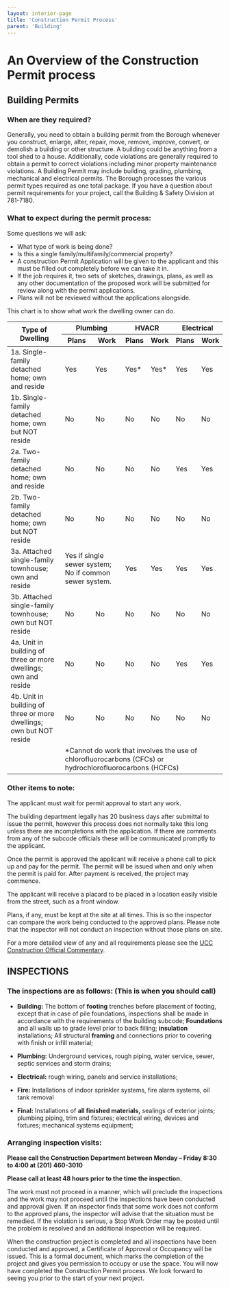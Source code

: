 ```yaml
---
layout: interior-page
title: 'Construction Permit Process'
parent: 'Building'
---
```


# An Overview of the Construction Permit process

## Building Permits

### When are they required?

Generally, you need to obtain a building permit from the Borough whenever you construct, enlarge, alter, repair, move, remove, improve, convert, or demolish a building or other structure. A building could be anything from a tool shed to a house. Additionally, code violations are generally required to obtain a permit to correct violations including minor property maintenance violations. A Building Permit may include building, grading, plumbing, mechanical and electrical permits. The Borough processes the various permit types required as one total package. If you have a question about permit requirements for your project, call the Building & Safety Division at 781-7180.

### What to expect during the permit process:

Some questions we will ask:

* What type of work is being done?
* Is this a single family/multifamily/commercial property?
* A construction Permit Application will be given to the applicant and this must be filled out completely before we can take it in.
* If the job requires it, two sets of sketches, drawings, plans, as well as any other documentation of the proposed work will be submitted for review along with the permit applications.
* Plans will not be reviewed without the applications alongside.

This chart is to show what work the dwelling owner can do.

<div>
    <table id="construction-permit-table">
        <thead>
            <tr>
                <th rowspan=2>Type of Dwelling</th>
                <th colspan=2>Plumbing</th>
                <th colspan=2>HVACR</th>
                <th colspan=2>Electrical</th>
            </tr>
            <tr>
                <th>Plans</th>
                <th>Work</th>
                <th>Plans</th>
                <th>Work</th>
                <th>Plans</th>
                <th>Work</th>
            </tr>
        </thead>
        <tbody>
            <tr>
                <td>1a. Single-family detached home; own and reside</td>
                <td>Yes</td><td>Yes</td><td>Yes*</td><td>Yes*</td><td>Yes</td><td>Yes</td>
            </tr>
            <tr>
                <td>1b. Single-family detached home; own but NOT reside</td>
                <td>No</td><td>No</td><td>No</td><td>No</td><td>No</td><td>No</td>
            </tr>
            <tr>
                <td>2a. Two-family detached home; own and reside</td>
                <td>No</td><td>No</td><td>No</td><td>No</td><td>Yes</td><td>Yes</td>
            </tr>
            <tr>
                <td>2b. Two-family detached home; own but NOT reside</td>
                <td>No</td><td>No</td><td>No</td><td>No</td><td>No</td><td>No</td>
            </tr>
            <tr>
                <td>3a. Attached single-family townhouse; own and reside</td>
                <td colspan=2>Yes if single sewer system; No if common sewer system.</td><td>Yes</td><td>Yes</td><td>Yes</td><td>Yes</td>
            </tr>
            <tr>
                <td>3b. Attached single-family townhouse; own but NOT reside</td>
                <td>No</td><td>No</td><td>No</td><td>No</td><td>No</td><td>No</td>
            </tr>
            <tr>
                <td>4a. Unit in building of three or more dwellings; own and reside</td>
                <td>No</td><td>No</td><td>No</td><td>No</td><td>Yes</td><td>Yes</td>
            </tr>
            <tr>
                <td>4b. Unit in building of three or more dwellings; own but NOT reside</td>
                <td>No</td><td>No</td><td>No</td><td>No</td><td>No</td><td>No</td>
            </tr>
            <tr>
                <td></td><td colspan=6>*Cannot do work that involves the use of chlorofluorocarbons (CFCs) or hydrochlorofluorocarbons (HCFCs)</td>
            </tr>
        </tbody>
    </table>
</div>

### Other items to note:

The applicant must wait for permit approval to start any work.

The building department legally has 20 business days after submittal to issue the permit, however this process does not normally take this long unless there are incompletions with the application. If there are comments from any of the subcode officials these will be communicated promptly to the applicant.

Once the permit is approved the applicant will receive a phone call to pick up and pay for the permit. The permit will be issued when and only when the permit is paid for. After payment is received, the project may commence.

The applicant will receive a placard to be placed in a location easily visible from the street, such as a front window.

Plans, if any, must be kept at the site at all times. This is so the inspector can compare the work being conducted to the approved plans. Please note that the inspector will not conduct an inspection without those plans on site.

For a more detailed view of any and all requirements please see the [UCC Construction Official
Commentary](https://www.state.nj.us/dca/divisions/codes/publications/pdf_licensing/co_comment.pdf).

## INSPECTIONS

### The inspections are as follows: (This is when you should call)

* **Building:** The bottom of **footing** trenches before placement of footing, except that in case of pile
foundations, inspections shall be made in accordance with the requirements of the building
subcode; **Foundations** and all walls up to grade level prior to back filling; **insulation** installations;
All structural **framing** and connections prior to covering with finish or infill material;

* **Plumbing:** Underground services, rough piping, water service, sewer, septic services and storm
drains;

* **Electrical:** rough wiring, panels and service installations;

* **Fire:** Installations of indoor sprinkler systems, fire alarm systems, oil tank removal

* **Final:** Installations of **all finished materials,** sealings of exterior joints; plumbing piping, trim and
fixtures; electrical wiring, devices and fixtures; mechanical systems equipment;


### Arranging inspection visits:

**Please call the Construction Department between Monday – Friday 8:30 to 4:00 at (201) 460-3010**

**Please call at least 48 hours prior to the time the inspection.** 

The work must not proceed in a manner, which will preclude the inspections and the work may not proceed until the inspections have been
conducted and approval given. If an inspector finds that some work does not conform to the approved plans, the inspector will advise that the situation must be remedied. If the violation is serious, a Stop Work Order may be posted until the problem is resolved and an additional inspection will be required.

When the construction project is completed and all inspections have been conducted and approved, a Certificate of Approval or Occupancy will be issued. This is a formal document, which marks the completion of the project and gives you permission to occupy or use the space. You will now have completed the Construction Permit process. We look forward to seeing you prior to the start of your next project.
